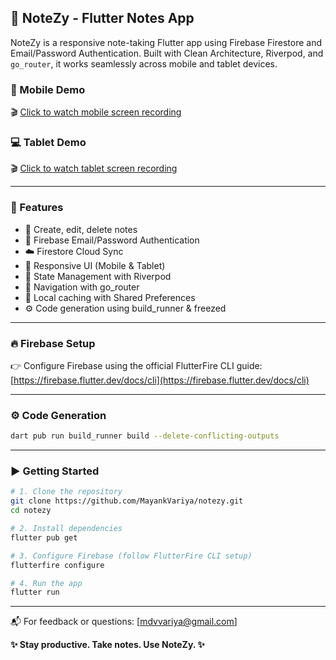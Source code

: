 ## 📒 NoteZy - Flutter Notes App

NoteZy is a responsive note-taking Flutter app using Firebase Firestore and Email/Password Authentication. Built with Clean Architecture, Riverpod, and `go_router`, it works seamlessly across mobile and tablet devices.

### 🎥 Mobile Demo

🎬 [Click to watch mobile screen recording](docs/mobile_demo.gif)

### 💻 Tablet Demo

🎬 [Click to watch tablet screen recording](docs/tablet_demo.gif)


---

### 🚀 Features

- 📝 Create, edit, delete notes
- 🔐 Firebase Email/Password Authentication
- ☁️ Firestore Cloud Sync
- 📱 Responsive UI (Mobile & Tablet)
- 🧠 State Management with Riverpod
- 🧭 Navigation with go_router
- 💾 Local caching with Shared Preferences
- ⚙️ Code generation using build_runner & freezed

---

### 🔥 Firebase Setup

👉 Configure Firebase using the official FlutterFire CLI guide:  
[https://firebase.flutter.dev/docs/cli](https://firebase.flutter.dev/docs/cli)

---

### ⚙️ Code Generation

```bash
dart pub run build_runner build --delete-conflicting-outputs
```

---

### ▶️ Getting Started

```bash
# 1. Clone the repository
git clone https://github.com/MayankVariya/notezy.git
cd notezy

# 2. Install dependencies
flutter pub get

# 3. Configure Firebase (follow FlutterFire CLI setup)
flutterfire configure

# 4. Run the app
flutter run
```

---

📬 For feedback or questions: [mdvvariya@gmail.com] 

**✨ Stay productive. Take notes. Use NoteZy. ✨**


